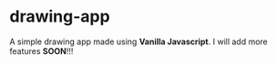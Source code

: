 # drawing-app
 A simple drawing app made using **Vanilla Javascript**.
 I will add more features **SOON**!!!
